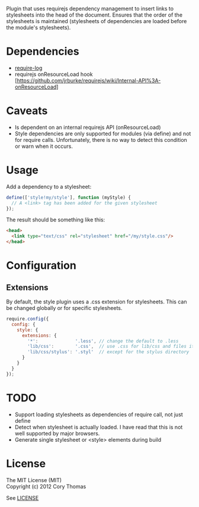 Plugin that uses requirejs dependency management to insert links to
stylesheets into the head of the document. Ensures that the order of the
stylesheets is maintained (stylesheets of dependencies are loaded before
the module's stylesheets).

# Dependencies

* [require-log](http://github.com/dump247/require-log)
* requirejs onResourceLoad hook [https://github.com/jrburke/requirejs/wiki/Internal-API%3A-onResourceLoad]

# Caveats

* Is dependent on an internal requirejs API (onResourceLoad)
* Style dependencies are only supported for modules (via define) and not
  for require calls. Unfortunately, there is no way to detect this
  condition or warn when it occurs.

# Usage

Add a dependency to a stylesheet:

```javascript
define(['style!my/style'], function (myStyle) {
  // A <link> tag has been added for the given stylesheet
});
```

The result should be something like this:

```html
<head>
  <link type="text/css" rel="stylesheet" href="/my/style.css"/>
</head>
```

# Configuration

## Extensions

By default, the style plugin uses a .css extension for stylesheets. This
can be changed globally or for specific stylesheets.

```javascript
require.config({
  config: {
    style: {
      extensions: {
        '*':              '.less', // change the default to .less
        'lib/css':        '.css',  // use .css for lib/css and files it contains
        'lib/css/stylus': '.styl'  // except for the stylus directory
      }
    }
  }
});
```

# TODO

* Support loading stylesheets as dependencies of require call, not just
  define
* Detect when stylesheet is actually loaded. I have read that this is
  not well supported by major browsers.
* Generate single stylesheet or \<style\> elements during build

# License

The MIT License (MIT)  
Copyright (c) 2012 Cory Thomas

See [LICENSE](require-style/blob/master/LICENSE)

